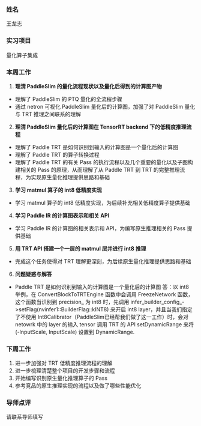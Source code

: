 ### 姓名
王龙志

### 实习项目
量化算子集成

### 本周工作

1. **理清 PaddleSlim 的量化流程现状以及量化后得到的计算图产物**
- 理解了 PaddleSlim 的 PTQ 量化的全流程步骤
- 通过 netron 可视化 PaddleSlim 量化后的计算图，加强了对 PaddleSlim 量化与 TRT 推理之间联系的理解

2. **理清 PaddleSlim 量化后的计算图在 TensorRT backend 下的低精度推理流程**
- 理解了 Paddle TRT 是如何识别到输入的计算图是一个量化后的计算图
- 理解了 Paddle TRT 的算子转换过程
- 理解了 Paddle TRT 的有关 Pass 的执行流程以及几个重要的量化以及子图构建相关的 Pass 的原理，从而理解了从 Paddle TRT 到 TRT 的完整推理流程，为实现原生量化推理提供思路和基础

3. **学习 matmul 算子的 int8 低精度实现**
- 学习 matmul 算子的 int8 低精度实现，为后续补充相关低精度算子提供基础

4. **学习 Paddle IR 的计算图表示和相关 API**
- 学习 Paddle IR 的计算图的相关表示和 API，为编写原生推理相关的 Pass 提供基础

5. **用 TRT API 搭建一个一层的 matmul 层并进行 int8 推理**
- 完成这个任务使得对 TRT 理解更深刻，为后续原生量化推理提供思路和基础

6. **问题疑惑与解答**
- Paddle TRT 是如何识别到输入的计算图是一个量化后的计算图
    答：以 int8 举例，在 ConvertBlockToTRTEngine 函数中会调用 FreezeNetwork 函数，这个函数当识别到 precision_ 为 int8 时，先调用 infer_builder_config_->setFlag(nvinfer1::BuilderFlag::kINT8) 来开启 int8 layer，并且当我们指定了不使用 Int8Calibrator（PaddleSlim已经帮我们做了这一工作）时，会对 netowrk 中的 layer 的输入 tensor 调用 TRT 的 API setDynamicRange 来将 (-InputScale, InputScale) 设置到 DynamicRange.

### 下周工作

1. 进一步加强对 TRT 低精度推理流程的理解
2. 进一步梳理清楚整个项目的开发步骤和流程
3. 开始编写识别原生量化推理算子的 Pass
4. 参考竞品的原生推理实现的流程以及做了哪些性能优化

### 导师点评
请联系导师填写
